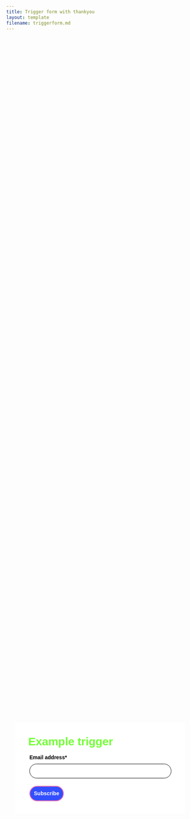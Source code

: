 ```yaml
---
title: Trigger form with thankyou
layout: template
filename: triggerform.md
--- 
```


<!-- Robs cookie deleter capture code -->
<script>
	
var runDeleteCookie = true;	
	
if(runDeleteCookie){	
	
let COOKIESTODELETE = ["ap3c", "ap3converted", "ap3dm", "ap3sess"];
	
let delete_cookie = function(name) {
    document.cookie = name +'=; Path=/; Expires=Thu, 01 Jan 1970 00:00:01 GMT;';
	console.log("Deleted ", name, "cookie");
};

COOKIESTODELETE.forEach((name) => delete_cookie(name));
	
	runDeleteCookie = false;
	}
	
</script>


<!-- Ortto robert capture code -->
<script>
    window.ap3c = window.ap3c || {};
    var ap3c = window.ap3c;
    ap3c.cmd = ap3c.cmd || [];
    ap3c.cmd.push(function() {
        ap3c.init('YdOVzkqoVlq0G5Pscm9iZXJ0', 'https://capture-api-master.stgautopilotapp.com/');
        ap3c.track({v: 0});
    });
    var s, t; s = document.createElement('script'); s.type = 'text/javascript'; s.src = "https://static.ap3stg.com/capture/master/capture.js";
    t = document.getElementsByTagName('script')[0]; t.parentNode.insertBefore(s, t);
</script>




<div id="628d89252a393a169f1fcba5" style="width: 100%; height: 100%;"><div id="628d89252a393a169f1fcba5-form" class="628d89252a393a169f1fcba5-template" style="position: relative; display: flex; height: 100%; align-items: center; justify-content: center;"><style> .ap3w-embeddable-form-628d89252a393a169f1fcba5 { box-sizing: content-box; width: 100%; font-size: 16px; max-width: 450px; max-height: 100%; overflow: auto; background-color: #ffffff; border: 2px solid transparent; box-shadow: 0 0 10px 3px rgba(0, 0, 0, 0); } .ap3w-embeddable-form-628d89252a393a169f1fcba5-contained { max-width: 300px; } .ap3w-embeddable-form-628d89252a393a169f1fcba5:before { content: ' '; display: block; position: absolute; pointer-events: none; left: 0; top: 0; width: 100%; height: 100%; opacity: 80%; background-image: url(); background-position: center center; background-size: cover; background-repeat: no-repeat; } .ap3w-embeddable-form-content { margin: auto; padding: 32px; } .ap3w-embeddable-form-628d89252a393a169f1fcba5-top { top: 0; } .ap3w-embeddable-form-628d89252a393a169f1fcba5-bottom { bottom: 0; } .ap3w-embeddable-form-628d89252a393a169f1fcba5-rounded { border-radius: 12px; } .ap3w-embeddable-form-628d89252a393a169f1fcba5 .ap3w-text { margin-bottom: 16px; } .ap3w-embeddable-form-628d89252a393a169f1fcba5 .ap3w-text * { padding-bottom: 5px; } .ap3w-embeddable-form-628d89252a393a169f1fcba5 .ap3w-video { margin-bottom: 28px; } .ap3w-embeddable-form-628d89252a393a169f1fcba5 .ap3w-video.ap3w-video--fill {margin: 0 -32px; margin-bottom: 28px;} .ap3w-embeddable-form-628d89252a393a169f1fcba5 .ap3w-video.ap3w-video--fill.ap3w-video--first { margin: -32px; margin-bottom: 28px;} .ap3w-embeddable-form-628d89252a393a169f1fcba5 .ap3w-video.ap3w-video--fill.ap3w-video--last { margin: -32px; margin-top: 20px;} .ap3w-embeddable-form-628d89252a393a169f1fcba5 .ap3w-image { margin-bottom: 28px; } .ap3w-embeddable-form-628d89252a393a169f1fcba5 .ap3w-image.ap3w-image--fill {margin: 0 -32px; margin-bottom: 28px;} .ap3w-embeddable-form-628d89252a393a169f1fcba5 .ap3w-image.ap3w-image--fill.ap3w-image--first { margin: -32px; margin-bottom: 28px;} .ap3w-embeddable-form-628d89252a393a169f1fcba5 .ap3w-image.ap3w-image--fill.ap3w-image--last { margin: -32px; margin-top: 20px;} .ap3w-embeddable-form-628d89252a393a169f1fcba5 .ap3w-reaction { margin-bottom: 16px; } .ap3w-embeddable-form-628d89252a393a169f1fcba5 .ap3w-form { margin-bottom: 16px; } .ap3w-embeddable-form-628d89252a393a169f1fcba5 .ap3w-form .ap3w-input input[type=text], .ap3w-embeddable-form-628d89252a393a169f1fcba5 .ap3w-form .ap3w-input input[type=email] { margin-bottom: 12px; } .ap3w-embeddable-form-tcpa-wrapper { text-align: center; margin-top: 12px; } .ap3w-embeddable-form-tcpa__text { color: #3f3e3e; margin: 0; font-size: 11px; line-height: 14px; } .ap3-form-br { flex-basis: 100%; height: 0; } .ap3w-embeddable-form-628d89252a393a169f1fcba5 .ap3w-powered-by-autopilot { margin-bottom: 20px; } </style><div id="selected-_d4kqbbl1t" class=" ap3w-embeddable-form-628d89252a393a169f1fcba5 ap3w-embeddable-form-628d89252a393a169f1fcba5-full ap3w-embeddable-form-628d89252a393a169f1fcba5-solid " data-select="true"><form id="ap3w-embeddable-form-628d89252a393a169f1fcba5" class="ap3w-embeddable-form-content" style="display:flex;flex-wrap:wrap;justify-content:space-between"><div class="ap3-form-br"></div><style> .ap3w-text-628d89252a393a169f1fcba5 { position: relative; margin: 0; margin-bottom: 16px; } .ap3w-text-628d89252a393a169f1fcba5.ap3w-text--last { margin-bottom: 0!important; } .ap3w-text-628d89252a393a169f1fcba5 * { margin: 0; padding-bottom: 8px; } .ap3w-text-628d89252a393a169f1fcba5 *:last-child { padding-bottom: 0!important; } .ap3w-text-628d89252a393a169f1fcba5 a { color: #3f3e3e; text-decoration: underline; } .ap3w-text-628d89252a393a169f1fcba5 h1, .ap3w-text-628d89252a393a169f1fcba5 h2, .ap3w-text-628d89252a393a169f1fcba5 h3, .ap3w-text-628d89252a393a169f1fcba5 h4, .ap3w-text-628d89252a393a169f1fcba5 h5, .ap3w-text-628d89252a393a169f1fcba5 h6, .ap3w-text-628d89252a393a169f1fcba5 p, .ap3w-text-628d89252a393a169f1fcba5 div> ul { text-transform: unset; text-decoration: unset; text-indent: unset; } .ap3w-text-628d89252a393a169f1fcba5 h1 { font-family: Helvetica, sans-serif; font-size: 30px; line-height: 1.2; color: #71ff34; font-weight: 700; font-style: normal; } .ap3w-text-628d89252a393a169f1fcba5 h2 { font-family: Helvetica, sans-serif; font-size: 20px; line-height: 1.2; color: #71ff34; font-weight: 700; font-style: normal; } .ap3w-text-628d89252a393a169f1fcba5 h3 { font-family: Helvetica, sans-serif; font-size: 17px; line-height: 1.2; color: #71ff34; font-weight: 400; font-style: normal; } .ap3w-text-628d89252a393a169f1fcba5 h4 { font-family: Helvetica, sans-serif; font-size: 14px; line-height: 1.2; color: #71ff34; font-weight: 400; font-style: normal; } .ap3w-text-628d89252a393a169f1fcba5 h5 { font-family: Helvetica, sans-serif; font-size: 12px; line-height: 1.2; color: #71ff34; font-weight: 400; font-style: normal; } .ap3w-text-628d89252a393a169f1fcba5 h6 { font-family: Helvetica, sans-serif; font-size: 12px; line-height: 1.2; color: #71ff34; font-weight: 400; font-style: normal; } .ap3w-text-628d89252a393a169f1fcba5 p { font-family: Helvetica, sans-serif; font-size: 14px; line-height: 1.2; color: #3f3e3e; font-weight: 400; font-style: normal; } .ap3w-text-628d89252a393a169f1fcba5 p[data-size="large"] { font-family: Helvetica, sans-serif; font-size: 17px; line-height: 1.2; color: #3f3e3e; font-weight: 400; font-style: normal; } .ap3w-text-628d89252a393a169f1fcba5 p[data-size="small"] { font-family: Helvetica, sans-serif; font-size: 12px; line-height: 1.2; color: #3f3e3e; font-weight: 400; font-style: normal; } .ap3w-text-628d89252a393a169f1fcba5 div > ul { font-family: Helvetica, sans-serif; font-size: 14px; line-height: 1.2; color: #3f3e3e; font-weight: 400; font-style: normal; } </style><div id="selected-_80ek06903" class="ap3w-text ap3w-text-628d89252a393a169f1fcba5 ap3w-text--first "><div data-select="true"><h1>Example trigger</h1></div></div><div class="ap3-form-br"></div><style> .ap3w-form-input-628d89252a393a169f1fcba5 { margin-bottom: 20px; } .ap3w-form-input-628d89252a393a169f1fcba5 input, .ap3w-form-input-628d89252a393a169f1fcba5 textarea { margin-top: 8px; box-sizing: border-box; width: 100%; background-color: #FFFFFF; border: 1px solid #000000; color: #000000; outline: none; font-family: Helvetica, sans-serif; font-weight: 400; font-style: normal; font-size: 14px; line-height: 1.2; padding: 10px 16px; resize: none; border-radius: 24px; } .ap3w-form-input-628d89252a393a169f1fcba5 input[type="datetime-local"], .ap3w-form-input-628d89252a393a169f1fcba5 input[type="date"] { padding: 8px 16px; } .ap3w-form-input-628d89252a393a169f1fcba5 .ap3w-form-input-label { font-weight: bold; color: #000000; font-family: Helvetica, sans-serif; font-size: 14px; line-height: 1.2; } </style><div id="selected-_i1qjpw8np" class="ap3w-form-input ap3w-form-input-628d89252a393a169f1fcba5" data-select="true" data-field-id="str::email" data-merge-strategy="override" style="margin-right:3px;margin-left:3px;width:100%"><label for="ap3w-form-input-email-628d89252a393a169f1fcba5" class="ap3w-form-input-label">Email address*</label><input type="email" id="ap3w-form-input-email-628d89252a393a169f1fcba5" step="1" name="email" required=""></div><div class="ap3-form-br"></div><style> .ap3w-form-button-628d89252a393a169f1fcba5 button { cursor: pointer; padding: 10px; font-weight: bold; outline: none; margin-left: 3px; border: 2px solid #fd71b2; color: #ffffff; background-color: #344fff; font-family: Helvetica, sans-serif; font-size: 14px; line-height: 1.2; border-radius: calc(3.125em / 2); flex: 1; } </style><div id="selected-_5x67mcwyx" class=" ap3w-form-button ap3w-form-button-628d89252a393a169f1fcba5 "><button id="ap3w-form-button-628d89252a393a169f1fcba5" type="submit" data-select="true" data-button-on-click="go-to-url" data-button-submit-url="#popup">Subscribe</button></div></form></div></div></div>




